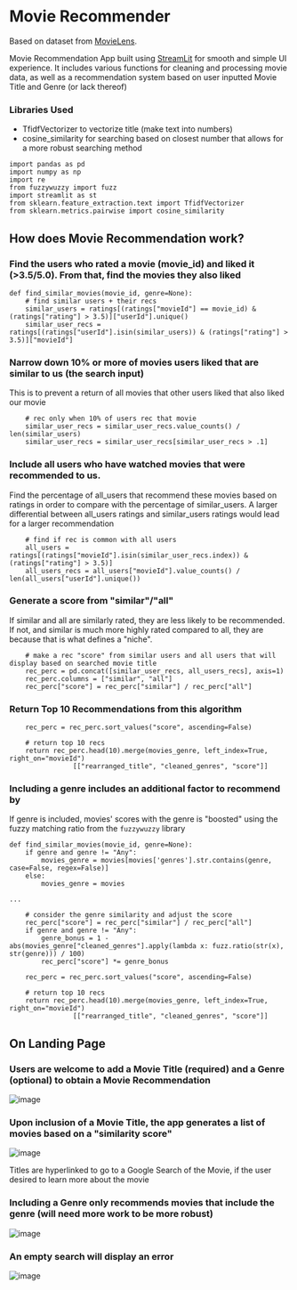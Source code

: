 # Movie Recommender

Based on dataset from [MovieLens](https://grouplens.org/datasets/movielens/25m/).

Movie Recommendation App built using [StreamLit](https://streamlit.io/) for smooth and simple UI experience. It includes various functions for cleaning and processing movie data, as well as a recommendation system based on user inputted Movie Title and Genre (or lack thereof)


<h3>Libraries Used</h3>

- TfidfVectorizer to vectorize title (make text into numbers)
- cosine_similarity for searching based on closest number that allows for a more robust searching method

```
import pandas as pd
import numpy as np
import re
from fuzzywuzzy import fuzz
import streamlit as st
from sklearn.feature_extraction.text import TfidfVectorizer
from sklearn.metrics.pairwise import cosine_similarity
```

<h2>How does Movie Recommendation work?</h2>
<h3>Find the users who rated a movie (movie_id) and liked it (>3.5/5.0). From that, find the movies they also liked</h3>

```
def find_similar_movies(movie_id, genre=None):
    # find similar users + their recs
    similar_users = ratings[(ratings["movieId"] == movie_id) & (ratings["rating"] > 3.5)]["userId"].unique()
    similar_user_recs = ratings[(ratings["userId"].isin(similar_users)) & (ratings["rating"] > 3.5)]["movieId"]

```

<h3>Narrow down 10% or more of movies users liked that are similar to us (the search input)</h3>
This is to prevent a return of all movies that other users liked that also liked our movie

```
    # rec only when 10% of users rec that movie
    similar_user_recs = similar_user_recs.value_counts() / len(similar_users)
    similar_user_recs = similar_user_recs[similar_user_recs > .1]
```

<h3>Include all users who have watched movies that were recommended to us.</h3>

Find the percentage of all_users that recommend these movies based on ratings in order to compare with the percentage of similar_users. A larger differential between all_users ratings and similar_users ratings would lead for a larger recommendation

```
    # find if rec is common with all users
    all_users = ratings[(ratings["movieId"].isin(similar_user_recs.index)) & (ratings["rating"] > 3.5)]
    all_users_recs = all_users["movieId"].value_counts() / len(all_users["userId"].unique())
```

<h3>Generate a score from "similar"/"all"</h3>

If similar and all are similarly rated, they are less likely to be recommended. If not, and similar is much more highly rated compared to all, they are because that is what defines a "niche".

```
    # make a rec "score" from similar users and all users that will display based on searched movie title
    rec_perc = pd.concat([similar_user_recs, all_users_recs], axis=1)
    rec_perc.columns = ["similar", "all"]
    rec_perc["score"] = rec_perc["similar"] / rec_perc["all"]
```

<h3>Return Top 10 Recommendations from this algorithm</h3>

```
    rec_perc = rec_perc.sort_values("score", ascending=False)

    # return top 10 recs
    return rec_perc.head(10).merge(movies_genre, left_index=True, right_on="movieId")
                [["rearranged_title", "cleaned_genres", "score"]]
```

<h3>Including a genre includes an additional factor to recommend by</h3>

If genre is included, movies' scores with the genre is "boosted" using the fuzzy matching ratio from the `fuzzywuzzy` library

```
def find_similar_movies(movie_id, genre=None):
    if genre and genre != "Any":
        movies_genre = movies[movies['genres'].str.contains(genre, case=False, regex=False)]
    else:
        movies_genre = movies

...

    # consider the genre similarity and adjust the score
    rec_perc["score"] = rec_perc["similar"] / rec_perc["all"]
    if genre and genre != "Any":
        genre_bonus = 1 - abs(movies_genre["cleaned_genres"].apply(lambda x: fuzz.ratio(str(x), str(genre))) / 100)
        rec_perc["score"] *= genre_bonus

    rec_perc = rec_perc.sort_values("score", ascending=False)

    # return top 10 recs
    return rec_perc.head(10).merge(movies_genre, left_index=True, right_on="movieId")
                [["rearranged_title", "cleaned_genres", "score"]]

```

<h2>On Landing Page</h2>
<h3>Users are welcome to add a Movie Title (required) and a Genre (optional) to obtain a Movie Recommendation</h3>


![image](https://github.com/ojjc/movie_recommender_1/assets/137390275/bd8d4876-88a9-4662-b99b-2daba6c43160)


<h3>Upon inclusion of a Movie Title, the app generates a list of movies based on a "similarity score"</h3>


![image](https://github.com/ojjc/movie_recommender_1/assets/137390275/5d00508e-fced-4776-9071-8ac5ba94f376)

Titles are hyperlinked to go to a Google Search of the Movie, if the user desired to learn more about the movie


<h3>Including a Genre only recommends movies that include the genre (will need more work to be more robust)</h3>


![image](https://github.com/ojjc/movie_recommender_1/assets/137390275/cb982670-9636-476f-bf5c-785872bf4ee3)


<h3>An empty search will display an error</h3>

![image](https://github.com/ojjc/movie_recommender_1/assets/137390275/9bf75c6f-fafd-40c0-93e1-a323a16397a7)
